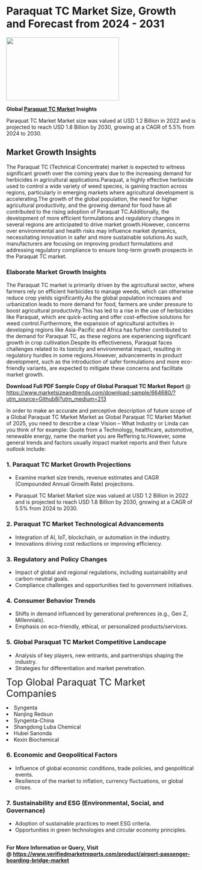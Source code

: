 <H1>Paraquat TC Market Size, Growth and Forecast from 2024 - 2031</H1><img class="aligncenter size-medium wp-image-584254" src="https://thirdeyenews.in/wp-content/uploads/2024/09/Global-Market-Research-300x168.jpeg" alt="" width="300" height="168" /><p><strong>Global&nbsp;<a href="https://www.marketsizeandtrends.com/download-sample/664680/?utm_source=Github8j?utm_medium=213">Paraquat TC Market</a> Insights</strong></p><p>Paraquat TC Market Market size was valued at USD 1.2 Billion in 2022 and is projected to reach USD 1.8 Billion by 2030, growing at a CAGR of 5.5% from 2024 to 2030.</p><p><h2>Market Growth Insights</h2> <p>The Paraquat TC (Technical Concentrate) market is expected to witness significant growth over the coming years due to the increasing demand for herbicides in agricultural applications.Paraquat, a highly effective herbicide used to control a wide variety of weed species, is gaining traction across regions, particularly in emerging markets where agricultural development is accelerating.The growth of the global population, the need for higher agricultural productivity, and the growing demand for food have all contributed to the rising adoption of Paraquat TC.Additionally, the development of more efficient formulations and regulatory changes in several regions are anticipated to drive market growth.However, concerns over environmental and health risks may influence market dynamics, necessitating innovation in safer and more sustainable solutions.As such, manufacturers are focusing on improving product formulations and addressing regulatory compliance to ensure long-term growth prospects in the Paraquat TC market. <h3>Elaborate Market Growth Insights</h3> <p>The Paraquat TC market is primarily driven by the agricultural sector, where farmers rely on efficient herbicides to manage weeds, which can otherwise reduce crop yields significantly.As the global population increases and urbanization leads to more demand for food, farmers are under pressure to boost agricultural productivity.This has led to a rise in the use of herbicides like Paraquat, which are quick-acting and offer cost-effective solutions for weed control.Furthermore, the expansion of agricultural activities in developing regions like Asia-Pacific and Africa has further contributed to the demand for Paraquat TC, as these regions are experiencing significant growth in crop cultivation.Despite its effectiveness, Paraquat faces challenges related to its toxicity and environmental impact, resulting in regulatory hurdles in some regions.However, advancements in product development, such as the introduction of safer formulations and more eco-friendly variants, are expected to mitigate these concerns and facilitate market growth.</p><p><span class=""><strong>Download Full PDF Sample Copy of Global Paraquat TC Market Report</strong> @ <a href="https://www.marketsizeandtrends.com/download-sample/664680/?utm_source=Github8j?utm_medium=213" target="_blank">https://www.marketsizeandtrends.com/download-sample/664680/?utm_source=Github8j?utm_medium=213</a></span></p><p>In order to make an accurate and perceptive description of future scope of a Global&nbsp;Paraquat TC Market Market as Global&nbsp;Paraquat TC Market Market of 2025, you need to describe a clear Vision &ndash; What Industry or Linda can you think of for example: Quote from a Technology, healthcare, automotive, renewable energy, name the market you are Reffering to.However, some general trends and factors usually impact market reports and their future outlook include:</p><h3>1.&nbsp;<strong>Paraquat TC Market Growth Projections</strong></h3><ul><li>Examine market size trends, revenue estimates and CAGR (Compounded Annual Growth Rate) projections.</li><li><p>Paraquat TC Market Market size was valued at USD 1.2 Billion in 2022 and is projected to reach USD 1.8 Billion by 2030, growing at a CAGR of 5.5% from 2024 to 2030.</p></li></ul><h3>2.&nbsp;<strong>Paraquat TC Market Technological Advancements</strong></h3><ul><li>Integration of AI, IoT, blockchain, or automation in the industry.</li><li>Innovations driving cost reductions or improving efficiency.</li></ul><h3>3.&nbsp;<strong>Regulatory and Policy Changes</strong></h3><ul><li>Impact of global and regional regulations, including sustainability and carbon-neutral goals.</li><li>Compliance challenges and opportunities tied to government initiatives.</li></ul><h3>4.&nbsp;<strong>Consumer Behavior Trends</strong></h3><ul><li>Shifts in demand influenced by generational preferences (e.g., Gen Z, Millennials).</li><li>Emphasis on eco-friendly, ethical, or personalized products/services.</li></ul><h3>5.&nbsp;<strong>Global Paraquat TC Market Competitive Landscape</strong></h3><ul><li>Analysis of key players, new entrants, and partnerships shaping the industry.</li><li>Strategies for differentiation and market penetration.</li></ul><p data-pm-slice="1 1 []"><span style="color: inherit; font-family: inherit; font-size: 25px;">Top Global Paraquat TC Market Companies</span></p><div class="" data-test-id=""><p><li>Syngenta</li><li> Nanjing Redsun</li><li> Syngenta-China</li><li> Shangdong Luba Chemical</li><li> Hubei Sanonda</li><li> Kexin Biochemical</li></p></div><h3>6.&nbsp;<strong>Economic and Geopolitical Factors</strong></h3><ul><li>Influence of global economic conditions, trade policies, and geopolitical events.</li><li>Resilience of the market to inflation, currency fluctuations, or global crises.</li></ul><h3>7.&nbsp;<strong>Sustainability and ESG (Environmental, Social, and Governance)</strong></h3><ul><li>Adoption of sustainable practices to meet ESG criteria.</li><li>Opportunities in green technologies and circular economy principles.</li></ul><h2><strong style="font-size: 14px;">For More Information or Query, Visit @&nbsp;</strong><a style="background-color: #ffffff; font-size: 14px;" href="https://www.marketsizeandtrends.com/report/paraquat-tc-market/" target="_blank">https://www.verifiedmarketreports.com/product/airport-passenger-boarding-bridge-market</a></h2>